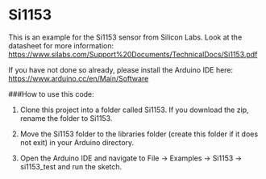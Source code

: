 # Si1153

This is an example for the Si1153 sensor from Silicon Labs. Look at the datasheet for more information: https://www.silabs.com/Support%20Documents/TechnicalDocs/Si1153.pdf

If you have not done so already, please install the Arduino IDE here: https://www.arduino.cc/en/Main/Software

###How to use this code:
  
1. Clone this project into a folder called Si1153. If you download the zip, rename the folder to Si1153. 

2. Move the Si1153 folder to the libraries folder (create this folder if it does not exit) in your Arduino directory.

3. Open the Arduino IDE and navigate to File -> Examples -> Si1153 -> si1153_test and run the sketch.


